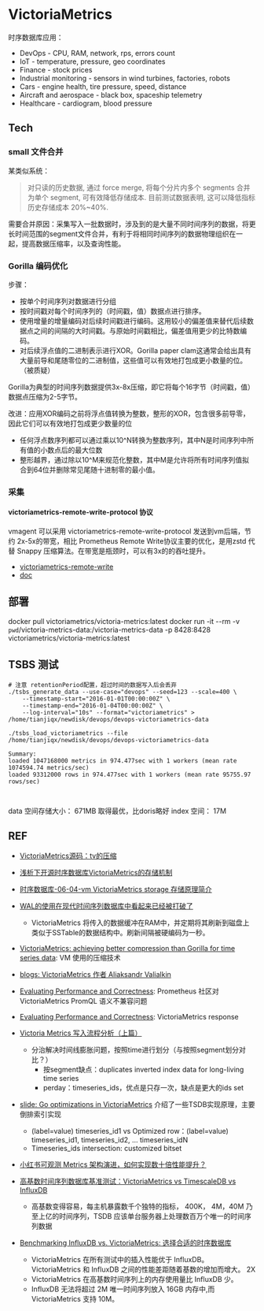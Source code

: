 # VictoriaMetrics

时序数据库应用：

- DevOps - CPU, RAM, network, rps, errors count
- IoT - temperature, pressure, geo coordinates
- Finance - stock prices
- Industrial monitoring - sensors in wind turbines, factories, robots
- Cars - engine health, tire pressure, speed, distance
- Aircraft and aerospace - black box, spaceship telemetry
- Healthcare - cardiogram, blood pressure



## Tech

### small 文件合并

某类似系统：
> 对只读的历史数据, 通过 force merge, 将每个分片内多个 segments 合并为单个 segment, 可有效降低存储成本. 目前测试数据表明, 这可以降低指标历史存储成本 20%~40%.

需要合并原因：采集写入一批数据时，涉及到的是大量不同时间序列的数据，将更长时间范围的segment文件合并，有利于将相同时间序列的数据物理组织在一起，提高数据压缩率，以及查询性能。


###  Gorilla 编码优化

步骤：
- 按单个时间序列对数据进行分组
- 按时间戳对每个时间序列的（时间戳，值）数据点进行排序。
- 使用增量的增量编码对后续时间戳进行编码。这用较小的偏差值来替代后续数据点之间的间隔的大时间戳。与原始时间戳相比，偏差值用更少的比特数编码。
- 对后续浮点值的二进制表示进行XOR。Gorilla paper clam这通常会给出具有大量前导和尾随零位的二进制值，这些值可以有效地打包成更小数量的位。（被质疑）

Gorilla为典型的时间序列数据提供3x-8x压缩，即它将每个16字节（时间戳，值）数据点压缩为2-5字节。

改进：应用XOR编码之前将浮点值转换为整数，整形的XOR，包含很多前导零，因此它们可以有效地打包成更少数量的位

- 任何浮点数序列都可以通过乘以10^N转换为整数序列，其中N是时间序列中所有值的小数点后的最大位数
- 整形越界，通过除以10^M来规范化整数，其中M是允许将所有时间序列值拟合到64位并删除常见尾随十进制零的最小值。


### 采集

#### victoriametrics-remote-write-protocol 协议

vmagent 可以采用 victoriametrics-remote-write-protocol 发送到vm后端，节约 2x-5x的带宽，相比 Prometheus Remote Write协议主要的优化，是用zstd 代替 Snappy 压缩算法。在带宽是瓶颈时，可以有3x的的吞吐提升。

- [victoriametrics-remote-write](https://victoriametrics.com/blog/victoriametrics-remote-write/) 
- [doc](https://docs.victoriametrics.com/vmagent/#victoriametrics-remote-write-protocol)

## 部署
docker pull victoriametrics/victoria-metrics:latest
docker run -it --rm -v `pwd`/victoria-metrics-data:/victoria-metrics-data -p 8428:8428 victoriametrics/victoria-metrics:latest




## TSBS 测试

```shell
# 注意 retentionPeriod配置，超过时间的数据写入后会丢弃
./tsbs_generate_data --use-case="devops" --seed=123 --scale=400 \                            
    --timestamp-start="2016-01-01T00:00:00Z" \
    --timestamp-end="2016-01-04T00:00:00Z" \
    --log-interval="10s" --format="victoriametrics" > /home/tianjiqx/newdisk/devops/devops-victoriametrics-data

./tsbs_load_victoriametrics --file /home/tianjiqx/newdisk/devops/devops-victoriametrics-data

Summary:
loaded 1047168000 metrics in 974.477sec with 1 workers (mean rate 1074594.74 metrics/sec)
loaded 93312000 rows in 974.477sec with 1 workers (mean rate 95755.97 rows/sec)



```

data 空间存储大小： 671MB 取得最优，比doris略好
index 空间： 17M


## REF

- [VictoriaMetrics源码：tv的压缩](https://segmentfault.com/a/1190000043749609)
- [浅析下开源时序数据库VictoriaMetrics的存储机制](https://zhuanlan.zhihu.com/p/368912946)
- [时序数据库-06-04-vm VictoriaMetrics storage 存储原理简介](https://houbb.github.io/2019/04/01/database-time-seriers-06-04-vm-storage)

- [WAL的使用在现代时间序列数据库中看起来已经被打破了](https://valyala.medium.com/wal-usage-looks-broken-in-modern-time-series-databases-b62a627ab704)
    - VictoriaMetrics 将传入的数据缓冲在RAM中，并定期将其刷新到磁盘上类似于SSTable的数据结构中。刷新间隔被硬编码为一秒。

- [VictoriaMetrics: achieving better compression than Gorilla for time series data](https://faun.pub/victoriametrics-achieving-better-compression-for-time-series-data-than-gorilla-317bc1f95932): VM 使用的压缩技术

- [blogs: VictoriaMetrics 作者 Aliaksandr Valialkin](https://valyala.medium.com/)

- [Evaluating Performance and Correctness](https://www.robustperception.io/evaluating-performance-and-correctness/):  Prometheus 社区对 VictoriaMetrics PromQL 语义不兼容问题
- [Evaluating Performance and Correctness](https://valyala.medium.com/evaluating-performance-and-correctness-victoriametrics-response-e27315627e87): VictoriaMetrics response

- [Victoria Metrics 写入流程分析（上篇）](https://liujiacai.net/blog/2024/07/01/vm-write-analysis/)
    - 分治解决时间线膨胀问题，按照time进行划分（与按照segment划分对比？）
        - 按segment缺点：duplicates inverted index data for long-living time series
        - perday：timeseries_ids，优点是只存一次，缺点是更大的ids set

- [slide: Go optimizations in VictoriaMetrics](https://docs.google.com/presentation/d/1k7OjHvxTHA7669MFwsNTCx8hII-a8lNvpmQetLxmrEU/edit#slide=id.g623cf286f0_0_76) 介绍了一些TSDB实现原理，主要倒排索引实现
    - (label=value) timeseries_id1  vs Optimized row：(label=value) timeseries_id1, timeseries_id2, … timeseries_idN
    - Timeseries_ids intersection: customized bitset


- [小红书可观测 Metrics 架构演进，如何实现数十倍性能提升？](https://xie.infoq.cn/article/f7ce46d8a02df660fb6ece63f)


- [高基数时间序列数据库基准测试：VictoriaMetrics vs TimescaleDB vs InfluxDB](https://valyala.medium.com/high-cardinality-tsdb-benchmarks-victoriametrics-vs-timescaledb-vs-influxdb-13e6ee64dd6b)

    - 高基数变得容易，每主机暴露数千个独特的指标， 400K， 4M，40M 乃至上亿的时间序列，TSDB 应该单台服务器上处理数百万个唯一的时间序列数据
    
- [Benchmarking InfluxDB vs. VictoriaMetrics: 选择合适的时序数据库](https://soufianebouchaara.com/benchmarking-influxdb-vs-victoriametrics-choosing-the-right-time-series-database/)
    - VictoriaMetrics 在所有测试中的插入性能优于 InfluxDB。VictoriaMetrics 和 InfluxDB 之间的性能差距随着基数的增加而增大。 2X
    - VictoriaMetrics 在高基数时间序列上的内存使用量比 InfluxDB 少。
    - InfluxDB 无法将超过 2M 唯一时间序列放入 16GB 内存中,而VictoriaMetrics 支持 10M。